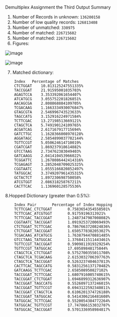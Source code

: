 Demultiplex Assignment the Third Output Summary
1. Number of Records in unknown: 
```136200158```
2. Number of low quality records: 
```126813408```
3. Number of unmatched: 
```330975```
4. Number of matched: 
```226715602```
5. Number of matched: 
```226715602```
6. Figures:

![image](https://github.com/j-salguero/Demultiplex/blob/master/Assignment-the-third/counts_pie.png)

![image](https://github.com/j-salguero/Demultiplex/blob/master/Assignment-the-third/matched.png)

7. Matched dictionary:
```
    Index	Percentage of Matches
    CTCTGGAT	10.813125247551335%
    TACCGGAT	21.91595001035703%
    AGAGTCCA	3.353392061654407%
    ATCATGCG	3.055752201826851%
    AACAGCGA	2.808868884109705%
    TCGACAAG	1.1663334930076847%
    GTAGCGTA	2.546996743523633%
    TAGCCATG	3.152916224971584%
    TCTTCGAC	13.27198513669121%
    CTAGCTCA	5.749190124109765%
    ACGATCAG	2.617167917715694%
    GATCTTGC	1.1628366008970128%
    AGGATAGC	2.5854899037782144%
    TGTTCCGT	5.050624614710019%
    CGATCGAT	1.869237918614882%
    GTCCTAAG	2.734762383049403%
    GATCAAGG	2.041410453966022%
    TCGGATTC	1.2678086442414316%
    TCGAGAGT	3.2852048709025325%
    CGGTAATC	1.0555166820852497%
    TATGGCAC	3.3749207961435315%
    GCTACTCT	1.897230698750058%
    ATCGTGGT	2.086318258767211%
    CACTTCAC	1.136960128575536%
```
8.Hopped Dictionary (greater than 0.5%):
```
    Index Pair       Percentage of Index Hopping
    TCTTCGAC_CTCTGGAT       0.7583654354558501%
    TCTTCGAC_ATCGTGGT       0.91759196313921%
    TCTTCGAC_TACCGGAT       1.2487347987008082%
    CGGTAATC_TACCGGAT       1.0919253720069493%
    CTCTGGAT_TCTTCGAC       0.7867663720824836%
    CTCTGGAT_TACCGGAT       1.6505778382053027%
    TCGACAAG_ATCATGCG       1.7638794470881485%
    GTCCTAAG_TATGGCAC       1.3768411511443461%
    TGTTCCGT_TACCGGAT       0.5909811919329254%
    TGTTCCGT_TATGGCAC       17.69589848175844%
    CTAGCTCA_CTCTGGAT       0.5752700355011708%
    CTAGCTCA_TCGACAAG       2.6153032706397763%
    CTAGCTCA_TACCGGAT       0.5263237404637813%
    CACTTCAC_TAGCCATG       0.5831256137170482%
    GATCAAGG_TCTTCGAC       2.658508950827102%
    TACCGGAT_TCTTCGAC       1.6807916005740615%
    TACCGGAT_CTCTGGAT       1.6946899312636907%
    TACCGGAT_TAGCCATG       0.5526097137246015%
    TACCGGAT_TGTTCCGT       0.6943122592340811%
    TACCGGAT_CTAGCTCA       0.6106201374726188%
    TACCGGAT_TATGGCAC       0.5414306216481608%
    TATGGCAC_TCTTCGAC       0.5520054384772264%
    TATGGCAC_TGTTCCGT       17.747866153032707%
    TATGGCAC_TACCGGAT       0.5701336958984817%
```